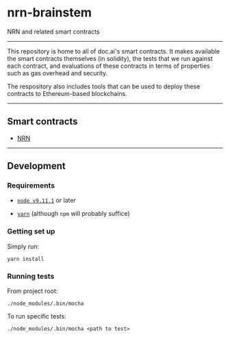 # nrn-brainstem

NRN and related smart contracts

- - -

This repository is home to all of doc.ai's smart contracts. It makes available the smart contracts themselves (in solidity),
the tests that we run against each contract, and evaluations of these contracts in terms of properties such as gas overhead
and security.

The respository also includes tools that can be used to deploy these contracts to Ethereum-based blockchains.

- - -

## Smart contracts

+ [NRN](NRN.md)

- - -

## Development

### Requirements

+ [`node v9.11.1`](https://nodejs.org/en/blog/release/v9.11.1/) or later

+ [`yarn`](https://yarnpkg.com/en/) (although `npm` will probably suffice)


### Getting set up

Simply run:
```
yarn install
```


### Running tests

From project root:

```
./node_modules/.bin/mocha
```

To run specific tests:

```
./node_modules/.bin/mocha <path to test>
```